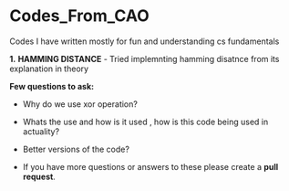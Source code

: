 # Codes_From_CAO
Codes I have written mostly for fun and understanding cs fundamentals


__1.__ __HAMMING DISTANCE__ - Tried implemnting hamming disatnce from its explanation in theory 

__Few questions to ask:__
- Why do we use xor operation?
- Whats the use and how is it used , how is this code being used in actuality?
- Better versions of the code?

- If you have more questions or answers to these please create a __pull request__.

